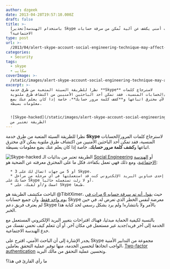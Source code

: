 ```yaml
---
author: dzgeek
date: 2013-04-28T19:57:10.000Z
draft: false
title: >-
  [تحذير]‫[ باحث أمني يكشف عن آلية تُمكن من سرقة حسابات Skype باستخدام الهندسة
  الاجتماعية؟
type: post
url: >-
  /2013/04/alert-skype-account-social-engineering-technique-may-affect-all-users/
categories:
  - Security
tags:
  - skype
  - سكايب
coverImage: >-
  /static/images/alert-skype-account-social-engineering-technique-may-affect-all-users/Skype-hacked.jpg
excerpt: >-
  نظرا للطريقة السيئة المتعبة من طرق خدمة **Skype** لاسترجاع كلمات
  المرور/الحسابات المنسية، فقد تمكن أحد الباحثين الأمنيين من اكتشاف طرق ملتوية
  يمكن لأي مخترق اتباعها و**كشف كلمة مرور حسابك**، خاصة إذا كان يعلم عنك بضع
  معلومات بسيطة.


  ![Skype-hacked](/static/images/alert-skype-account-social-engineering-technique-may-affect-all-users/Skype-hacked.jpg)
  الطريقة تعتبر من
---
```

نظرا للطريقة السيئة المتعبة من طرق خدمة **Skype** لاسترجاع كلمات المرور/الحسابات المنسية، فقد تمكن أحد الباحثين الأمنيين من اكتشاف طرق ملتوية يمكن لأي مخترق اتباعها و**كشف كلمة مرور حسابك**، خاصة إذا كان يعلم عنك بضع معلومات بسيطة.

![Skype-hacked](/static/images/alert-skype-account-social-engineering-technique-may-affect-all-users/Skype-hacked.jpg) الطريقة تعتبر من بدائيات الـ [Social Engineering](http://en.wikipedia.org/wiki/Social_engineering\_%28security%29) أو [الهندسة الاجتماعية](http://ar.wikipedia.org/wiki/%D9%87%D9%86%D8%AF%D8%B3%D8%A9\_%D8%A7%D8%AC%D8%AA%D9%85%D8%A7%D8%B9%D9%8A%D8%A9\_%28%D8%A3%D9%85%D9%86%29)، ومع ذلك فهي تعمل بكفاءة، فكل ما على المخترق معرفته عن الضحية هو:

~~~
  * 3 أو 5 من جهات اتصال لك على Skype.
  * إحدى عناوين البريد الإلكتروني كنت قد استعملتها في أي مرحلة من مراحل حسابك على Skype أو لا زلت تستعمله حاليا.
  * اسمك و/أو لقبك، على Skype طبعا.
~~~

الباحث مكتشف الطريقة هو @TibitXimer، حيث [يقول أنه تم سرقة حسابه 6 مرات في يوم واحد فقط](http://community.skype.com/t5/Security-Privacy-Trust-and/URGENT-Skype-Support-Account-Security-Issue-CAN-AFFECT-ALL-USERS/td-p/1552372). وأن جميع حسابات Skype معرضة لنفس الخطر الذي تعرض له. في حين لم يعترف فريق دعم Skype بالأمر ولا بانتشاره! ولم يرد بشكل رسمي لحد كتابة هذا الخبر.

بالنسبة لكيفية الحماية مبدئيا، فهناك اقتراحات بتغيير البريد الإلكتروني المستعمل مع الخدمة إلى آخر فريد/جديد غير مستعمل في مكان آخر. أو أن تتعلم كيف تحمي نفسك من خدع الهندسة الاجتماعية.

يجدر الإشارة إلى أن الباحث الأمني، اقترح على Skype مجموعة من التدابير الأمنية الواجب اتخاذها لتحسين الخدمة، منها توفير عملية التحقق بعاملين، [Two-factor authentication](http://en.wikipedia.org/wiki/Multi-factor_authentication) وتحسين عملية التحقق من مالك البريد.

ما رأي القارئ في هذا؟
